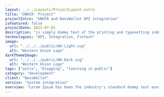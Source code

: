 ```yaml
---
layout: ../../Layouts/ProjectLayout.astro
title: "UNHCR  Project"
projectIntro: "UNHCR and NassWallet API integration"
isFeatured: false
projectDate: 2022-07-01
description: "is simply dummy text of the printing and typesetting industry. Lorem Ipsum has been the industry's standard dummy text ever since the 1500s."
technologies: "API, Integration, Fintech"
image:
  url: "../../../public/WU-Light.svg"
  alt: "Western Union Logo"
darkThemeImage:
  url: "../../../public/WU-Dark.svg"
  alt: "Western Union Logo"
tags: ["astro", "blogging", "learning in public"]
category: "development"
client: "NassWallet"
service: "System integration"
overview: "Lorem Ipsum has been the industry's standard dummy text ever since the 1500s Lorem Ipsum has been the industry's standard dummy text ever since the 1500s. is simply dummy text of the printing and typesetting industryLorem Ipsum has been the industry's standard dummy text ever since the 1500s is simply dummy text of the printing and typesetting industry. Lorem Ipsum has been the industry's standard dummy text ever since the 1500s is simply dummy text of the printing and typesetting industry. Lorem Ipsum has been the industry's standard dummy text ever since the 1500s is simply dummy text of the printing and typesetting industry Lorem Ipsum has been the industry's standard dummy text ever since the 1500s."
---
```

